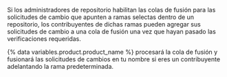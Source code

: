 Si los administradores de repositorio habilitan las colas de fusión para las solicitudes de cambio que apunten a ramas selectas dentro de un repositorio, los contribuyentes de dichas ramas pueden agregar sus solicitudes de cambio a una cola de fusión una vez que hayan pasado las verificaciones requeridas.

{% data variables.product.product_name %} procesará la cola de fusión y fusionará las solicitudes de cambios en tu nombre si eres un contribuyente adelantando la rama predeterminada.
